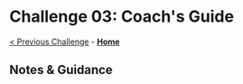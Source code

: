 # Challenge 03: Coach's Guide

[< Previous Challenge](./Challenge-02.md) - **[Home](../README.md)**

## Notes & Guidance
